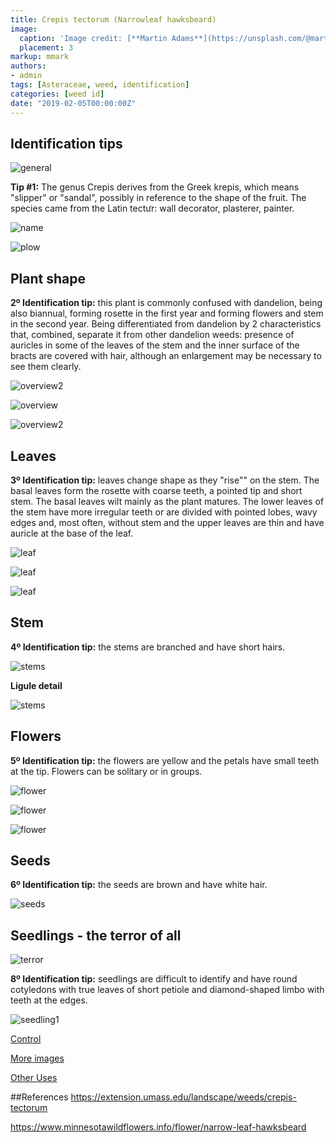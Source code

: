 ```yaml
---
title: Crepis tectorum (Narrowleaf hawksbeard)
image:
  caption: 'Image credit: [**Martin Adams**](https://unsplash.com/@martinadams?utm_source=unsplash&utm_medium=referral&utm_content=creditCopyText)'
  placement: 3
markup: mmark
authors:
- admin
tags: [Asteraceae, weed, identification]
categories: [weed id]
date: "2019-02-05T00:00:00Z"
---
```

## Identification tips

![general](https://github.com/vitoranunciato/academic-kickstart/blob/master/content/pt/post/crepis%20tectorum/image/geral.jpg?raw=true)

**Tip #1:** The genus Crepis derives from the Greek krepis, which means "slipper" or "sandal", possibly in reference to the shape of the fruit. The species came from the Latin tectưr: wall decorator, plasterer, painter.

![name](https://github.com/vitoranunciato/academic-kickstart/blob/master/content/pt/post/crepis%20tectorum/image/name.jpg?raw=true)

![plow](https://media.giphy.com/media/royWz0pLyeG9q/giphy.gif)

## Plant shape

**2º Identification tip:** this plant is commonly confused with dandelion, being also biannual, forming rosette in the first year and forming flowers and stem in the second year. Being differentiated from dandelion by 2 characteristics that, combined, separate it from other dandelion weeds: presence of auricles in some of the leaves of the stem and the inner surface of the bracts are covered with hair, although an enlargement may be necessary to see them clearly.

![overview2](https://github.com/vitoranunciato/academic-kickstart/blob/master/content/pt/post/crepis%20tectorum/image/overview3.jpg?raw=true)

![overview](https://github.com/vitoranunciato/academic-kickstart/blob/master/content/pt/post/crepis%20tectorum/image/overview.jpg?raw=true)

![overview2](https://github.com/vitoranunciato/academic-kickstart/blob/master/content/pt/post/crepis%20tectorum/image/overview2.jpg?raw=true)

## Leaves

**3º Identification tip:** leaves change shape as they "rise"" on the stem. The basal leaves form the rosette with coarse teeth, a pointed tip and short stem. The basal leaves wilt mainly as the plant matures. The lower leaves of the stem have more irregular teeth or are divided with pointed lobes, wavy edges and, most often, without stem and the upper leaves are thin and have auricle at the base of the leaf.

![leaf](https://github.com/vitoranunciato/academic-kickstart/blob/master/content/pt/post/crepis%20tectorum/image/leaf.jpg?raw=true)

![leaf](https://github.com/vitoranunciato/academic-kickstart/blob/master/content/pt/post/crepis%20tectorum/image/leaf3.jpg?raw=true)

![leaf](https://github.com/vitoranunciato/academic-kickstart/blob/master/content/pt/post/crepis%20tectorum/image/leaf4.jpg?raw=true)

## Stem

**4º Identification tip:** the stems are branched and have short hairs.

![stems](https://github.com/vitoranunciato/academic-kickstart/blob/master/content/pt/post/crepis%20tectorum/image/stems2.jpg?raw=true)

**Ligule detail**

![stems](https://github.com/vitoranunciato/academic-kickstart/blob/master/content/pt/post/crepis%20tectorum/image/stems.jpg?raw=true)
## Flowers

**5º Identification tip:** the flowers are yellow and the petals have small teeth at the tip. Flowers can be solitary or in groups.

![flower](https://github.com/vitoranunciato/academic-kickstart/blob/master/content/pt/post/crepis%20tectorum/image/flower.jpg?raw=true)

![flower](https://github.com/vitoranunciato/academic-kickstart/blob/master/content/pt/post/crepis%20tectorum/image/2flower.jpg?raw=true)

![flower](https://github.com/vitoranunciato/academic-kickstart/blob/master/content/pt/post/crepis%20tectorum/image/flower3.jpg?raw=true)

## Seeds

**6º Identification tip:** the seeds are brown and have white hair.

![seeds](https://github.com/vitoranunciato/academic-kickstart/blob/master/content/pt/post/crepis%20tectorum/image/seeds.jpg?raw=true)

## Seedlings - the terror of all
![terror](https://media.giphy.com/media/fnqOs8SULCF8I/giphy.gif)

**8º Identification tip:** seedlings are difficult to identify and have round cotyledons with true leaves of short petiole and diamond-shaped limbo with teeth at the edges.

![seedling1](https://github.com/vitoranunciato/academic-kickstart/blob/master/content/pt/post/crepis%20tectorum/image/seedling2.jpg?raw=true)

[Control](https://www.youtube.com/watch?v=2S8APvkUiu4&list=PLdTdglZPyaglMcCmnDfkGdt-qnJ_IJJ57&index=34&t=0s)

[More images](https://calphotos.berkeley.edu/cgi/img_query?where-lifeform=any&rel-taxon=contains&where-taxon=Crepis+tectorum&rel-namesoup=matchphrase&where-namesoup=&rel-location=matchphrase&where-location=&rel-county=eq&where-county=any&rel-state=eq&where-state=any&rel-country=eq&where-country=any&where-collectn=any&rel-photographer=contains&where-photographer=&rel-kwid=equals&where-kwid=&max_rows=24)

[Other Uses](https://pfaf.org/user/Plant.aspx?LatinName=Crepis%20tectorum)

##References
https://extension.umass.edu/landscape/weeds/crepis-tectorum

https://www.minnesotawildflowers.info/flower/narrow-leaf-hawksbeard


